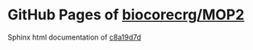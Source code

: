 GitHub Pages of [biocorecrg/MOP2](https://github.com/biocorecrg/MOP2.git)
===
Sphinx html documentation of [c8a19d7d](https://github.com/biocorecrg/MOP2/tree/c8a19d7daa22e28839ffd065f097aa542fc65c4e)

